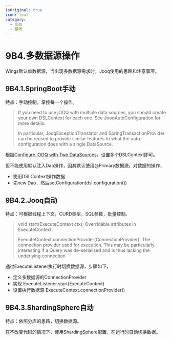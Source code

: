 ```yaml
---
isOriginal: true
icon: leaf
category:
  - 实战
  - 基础
---
```


# 9B4.多数据源操作

Wings默认单数据源，当出现多数据源需求时，Jooq使用的思路和注意事项。

## 9B4.1.SpringBoot手动

特点：手动控制，掌控每一个操作。

> If you need to use jOOQ with multiple data sources,
> you should create your own DSLContext for each one.
> See JooqAutoConfiguration for more details.
>
> In particular, JooqExceptionTranslator and SpringTransactionProvider
> can be reused to provide similar features to what
> the auto-configuration does with a single DataSource.

根据[Configure jOOQ with Two DataSources](https://docs.spring.io/spring-boot/docs/3.0.3/reference/htmlsingle/#howto.data-access.configure-jooq-with-multiple-datasources)，设置多个DSLContext即可。

但不能使用默认注入Dao操作，因其默认使用@Primary数据源。对数据的操作，

* 使用DSLContext操作数据
* 先new Dao，然后setConfiguration(dsl.configuration())

## 9B4.2.Jooq自动

特点：可根据线程上下文，CURD类型，SQL参数，批量控制。

> void start(ExecuteContext ctx);
> Overridable attributes in ExecuteContext:
>
> ExecuteContext.connectionProvider(ConnectionProvider):
> The connection provider used for execution.
> This may be particularly interesting if a Query was de-serialised
> and is thus lacking the underlying connection

通过ExecuteListener执行时切换数据源，步骤如下，

* 定义多数据源的ConnectionProvider
* 实现 ExecuteListener.start(ExecuteContext)
* 设置执行数据源 ExecuteContext.connectionProvider()

## 9B4.3.ShardingSphere自动

特点：依照分库的思路，切换数据源。

在不改变代码的情况下，使用ShardingSphere配置，在运行时自动切换数据。
